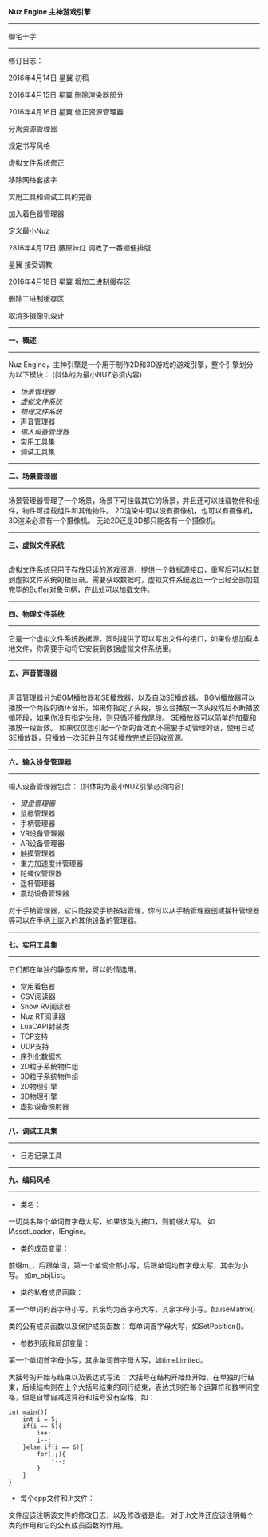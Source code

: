 **Nuz Engine 主神游戏引擎**

--------------


御宅十字


----------


修订日志：

2016年4月14日 星翼 初稿

2016年4月15日 星翼 删除渲染器部分

2016年4月16日 星翼 修正资源管理器

分离资源管理器

规定书写风格

虚拟文件系统修正

移除网络套接字

实用工具和调试工具的完善

加入着色器管理器

定义最小Nuz

2816年4月17日 藤原妹红 调教了一番顺便排版

星翼 接受调教

2016年4月18日 星翼 增加二进制缓存区

删除二进制缓存区

取消多摄像机设计



----------


**一、概述**

--------

Nuz Engine，主神引擎是一个用于制作2D和3D游戏的游戏引擎，整个引擎划分为以下模块：
(斜体的为最小NUZ必须内容)

 - *场景管理器*
 - *虚拟文件系统*
 - *物理文件系统*
 - 声音管理器
 - *输入设备管理器*
 - 实用工具集
 - 调试工具集


----------


**二、场景管理器**

-----------

场景管理器管理了一个场景，场景下可挂载其它的场景，并且还可以挂载物件和组件，物件可挂载组件和其他物件。
2D渲染中可以没有摄像机，也可以有摄像机，3D渲染必须有一个摄像机。
无论2D还是3D都只能各有一个摄像机。


----------


**三、虚拟文件系统**

------------

虚拟文件系统只用于存放只读的游戏资源，提供一个数据源接口，重写后可以挂载到虚拟文件系统的根目录。需要获取数据时，虚拟文件系统返回一个已经全部加载完毕的Buffer对象句柄，在此处可以加载文件。


----------


**四、物理文件系统**

------------

它是一个虚拟文件系统数据源，同时提供了可以写出文件的接口，如果你想加载本地文件，你需要手动将它安装到数据虚拟文件系统里。


----------


**五、声音管理器**

-----------

声音管理器分为BGM播放器和SE播放器，以及自动SE播放器。
BGM播放器可以播放一个两段的循环音乐，如果你指定了头段，那么会播放一次头段然后不断播放循环段，如果你没有指定头段，则只循环播放尾段。
SE播放器可以简单的加载和播放一段音效。
如果仅仅想引起一个新的音效而不需要手动管理的话，使用自动SE播放器，只播放一次SE并且在SE播放完成后回收资源。


----------


**六、输入设备管理器**

-------------

输入设备管理器包含：
(斜体的为最小NUZ引擎必须内容)

 - *键盘管理器*
 - 鼠标管理器
 - 手柄管理器
 - VR设备管理器
 - AR设备管理器
 - 触摸管理器
 - 重力加速度计管理器
 - 陀螺仪管理器
 - 遥杆管理器
 - 震动设备管理器

对于手柄管理器，它只能接受手柄按钮管理，你可以从手柄管理器创建摇杆管理器等可以在手柄上嵌入的其他设备的管理器。


----------


**七、实用工具集**

-----------

它们都在单独的静态库里，可以酌情选用。

 - 常用着色器
 - CSV阅读器
 - Snow RV阅读器
 - Nuz RT阅读器
 - LuaCAPI封装类
 - TCP支持
 - UDP支持
 - 序列化数据包
 - 2D粒子系统物件组
 - 3D粒子系统物件组
 - 2D物理引擎
 - 3D物理引擎
 - 虚拟设备映射器


----------


**八、调试工具集**

-----------

 - 日志记录工具


----------


**九、编码风格**

----------

 - 类名：

一切类名每个单词首字母大写，如果该类为接口，则前缀大写I。
如IAssetLoader，IEngine。

 - 类的成员变量：

前缀m_，后跟单词，第一个单词全部小写，后跟单词均首字母大写，其余为小写。
如m_objList。

 - 类的私有成员函数：

第一个单词的首字母小写，其余均为首字母大写，其余字母小写。如useMatrix()

类的公有成员函数以及保护成员函数：
每单词首字母大写，如SetPosition()。

 - 参数列表和局部变量：

第一个单词首字母小写，其余单词首字母大写，如timeLimited。

大括号的开始与结束以及表达式写法：
大括号在结构开始处开始，在单独的行结束，后续结构则在上个大括号结束的同行结束，表达式则在每个运算符和数字间空格，但是自增自减运算符和括号没有空格，如：

    int main(){
        int i = 5;
        if(i == 5){
            i++;
            i--;
        }else if(i == 6){
            for(;;){
                i--;
            }
        }
    }

 - 每个cpp文件和.h文件：

文件应该注明该文件的修改日志，以及修改者是谁。
对于.h文件还应该注明每个类的作用和它的公有成员函数的作用。

